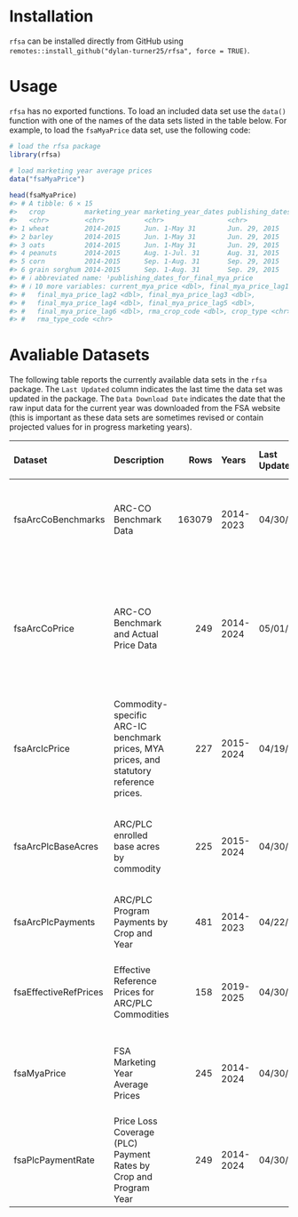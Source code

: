 
<!-- README.md is generated from README.Rmd. Please edit that file -->

# Installation

`rfsa` can be installed directly from GitHub using
`remotes::install_github("dylan-turner25/rfsa", force = TRUE)`.

# Usage

`rfsa` has no exported functions. To load an included data set use the
`data()` function with one of the names of the data sets listed in the
table below. For example, to load the `fsaMyaPrice` data set, use the
following code:

``` r
# load the rfsa package
library(rfsa)

# load marketing year average prices
data("fsaMyaPrice")
 
head(fsaMyaPrice)
#> # A tibble: 6 × 15
#>   crop          marketing_year marketing_year_dates publishing_dates_for…¹ unit 
#>   <chr>         <chr>          <chr>                <chr>                  <chr>
#> 1 wheat         2014-2015      Jun. 1-May 31        Jun. 29, 2015          Bush…
#> 2 barley        2014-2015      Jun. 1-May 31        Jun. 29, 2015          Bush…
#> 3 oats          2014-2015      Jun. 1-May 31        Jun. 29, 2015          Bush…
#> 4 peanuts       2014-2015      Aug. 1-Jul. 31       Aug. 31, 2015          Pound
#> 5 corn          2014-2015      Sep. 1-Aug. 31       Sep. 29, 2015          Bush…
#> 6 grain sorghum 2014-2015      Sep. 1-Aug. 31       Sep. 29, 2015          Bush…
#> # ℹ abbreviated name: ¹​publishing_dates_for_final_mya_price
#> # ℹ 10 more variables: current_mya_price <dbl>, final_mya_price_lag1 <dbl>,
#> #   final_mya_price_lag2 <dbl>, final_mya_price_lag3 <dbl>,
#> #   final_mya_price_lag4 <dbl>, final_mya_price_lag5 <dbl>,
#> #   final_mya_price_lag6 <dbl>, rma_crop_code <dbl>, crop_type <chr>,
#> #   rma_type_code <chr>
```

# Avaliable Datasets

The following table reports the currently available data sets in the
`rfsa` package. The `Last Updated` column indicates the last time the
data set was updated in the package. The `Data Download Date` indicates
the date that the raw input data for the current year was downloaded
from the FSA website (this is important as these data sets are sometimes
revised or contain projected values for in progress marketing years).

| Dataset | Description | Rows | Years | Last Updated | Data Download Date | Included Columns |
|:---|:---|---:|:---|:---|:---|:---|
| fsaArcCoBenchmarks | ARC-CO Benchmark Data | 163079 | 2014-2023 | 04/30/2025 | 04/30/2025 | fips, state_name, county_name, crop, unit, yield_type, program_year, benchmark_revenue, guarantee_revenue, maximum_payment_rate, actual_yield, national_price, actual_revenue, formula_payment_rate, payment_rate, oa_bench_mark_price, oa_bench_mark_yield, oa_bench_mark_years, arc_co_payment_rate, crop_type, rma_type_code, rma_crop_code |
| fsaArcCoPrice | ARC-CO Benchmark and Actual Price Data | 249 | 2014-2024 | 05/01/2025 | 05/01/2025 | crop, marketing_year_dates, publishing_dates_for_final_mya_price, unit, reference_price_combined, annual_benchmark_price_lag5, annual_benchmark_price_lag4, annual_benchmark_price_lag3, annual_benchmark_price_lag2, annual_benchmark_price_lag1, current_arcco_benchmark_price, current_mya_price, current_national_loan_rate, current_arcco_actual_price, marketing_year, program_year, crop_type, rma_type_code, rma_crop_code |
| fsaArcIcPrice | Commodity-specific ARC-IC benchmark prices, MYA prices, and statutory reference prices. | 227 | 2015-2024 | 04/19/2025 | 04/10/2025 | Commodity, Marketing Year, Publishing Dates for the Final T-0 MYA Price and T-0 ARC-IC BM Price, Unit, Statutory Reference Price, Final T-5 Annual Benchmark Price, Final T-4 Annual Benchmark Price, Final T-3 Annual Benchmark Price, Final T-2 Annual Benchmark Price, Final T-1 Annual Benchmark Price, Final T-0 MYA Price, T-0 National Loan Rate, Final T-0 Actual ARC-IC Price, year |
| fsaArcPlcBaseAcres | ARC/PLC enrolled base acres by commodity | 225 | 2015-2024 | 04/30/2025 | 04/10/2025 | covered_commodity, plc_covered_commodity_contract_base, plc_plantings_attributed_to_generic_base, arc_co_covered_commodity_contract_base, arc_co_plantings_attributed_to_generic_base, arc_ic_enrolled_base_covered_commodity_contract_base, total, plc_total, arc_co_total, arc_ic_total, year, arc_co_all, arc_co_irrigated, arc_co_nonirrigated |
| fsaArcPlcPayments | ARC/PLC Program Payments by Crop and Year | 481 | 2014-2023 | 04/22/2025 | 04/10/2025 | Program, Crop, year, Amount Paid |
| fsaEffectiveRefPrices | Effective Reference Prices for ARC/PLC Commodities | 158 | 2019-2025 | 04/30/2025 | 04/10/2025 | crop, marketing_year_dates, marketing_year, program_year, unit, statutory_reference_price, 115_statutory_reference_price, mya_price_lag5, mya_price_lag4, mya_price_lag3, mya_price_lag2, mya_price_lag1, 85_olympic_average_mya, effective_reference_price, crop_type, rma_type_code, rma_crop_code |
| fsaMyaPrice | FSA Marketing Year Average Prices | 245 | 2014-2024 | 04/30/2025 | 04/29/2025 | crop, marketing_year, marketing_year_dates, publishing_dates_for_final_mya_price, unit, current_mya_price, final_mya_price_lag1, final_mya_price_lag2, final_mya_price_lag3, final_mya_price_lag4, final_mya_price_lag5, final_mya_price_lag6, rma_crop_code, crop_type, rma_type_code |
| fsaPlcPaymentRate | Price Loss Coverage (PLC) Payment Rates by Crop and Program Year | 249 | 2014-2024 | 04/30/2025 | 04/10/2025 | crop, marketing_year_dates, marketing_year, program_year, publishing_dates_for_final_mya_price, statutory_reference_price, effective_reference_price, combined_reference_price, unit, current_mya_price, current_national_loan_rate, plc_price, plc_payment_rate, max_plc_payment_rate, crop_type, rma_type_code, rma_crop_code |
